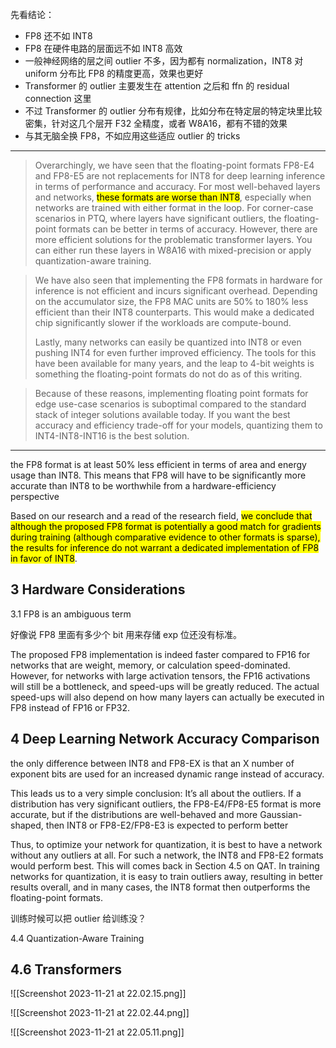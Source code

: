 
先看结论：

- FP8 还不如 INT8
- FP8 在硬件电路的层面远不如 INT8 高效
- 一般神经网络的层之间 outlier 不多，因为都有 normalization，INT8 对 uniform 分布比 FP8 的精度更高，效果也更好
- Transformer 的 outlier 主要发生在 attention 之后和 ffn 的 residual connection 这里
- 不过 Transformer 的 outlier 分布有规律，比如分布在特定层的特定块里比较密集，针对这几个层开 F32 全精度，或者 W8A16，都有不错的效果
- 与其无脑全换 FP8，不如应用这些适应 outlier 的 tricks

---

> Overarchingly, we have seen that the floating-point formats FP8-E4 and FP8-E5 are not replacements for INT8 for deep learning inference in terms of performance and accuracy. For most well-behaved layers and networks, <mark>these formats are worse than INT8</mark>, especially when networks are trained with either format in the loop. For corner-case scenarios in PTQ, where layers have significant outliers, the floating-point formats can be better in terms of accuracy. However, there are more efficient solutions for the problematic transformer layers. You can either run these layers in W8A16 with mixed-precision or apply quantization-aware training.

> We have also seen that implementing the FP8 formats in hardware for inference is not efficient and incurs significant overhead. Depending on the accumulator size, the FP8 MAC units are 50% to 180% less efficient than their INT8 counterparts. This would make a dedicated chip significantly slower if the workloads are compute-bound.
> 
> Lastly, many networks can easily be quantized into INT8 or even pushing INT4 for even further improved efficiency. The tools for this have been available for many years, and the leap to 4-bit weights is something the floating-point formats do not do as of this writing.

> Because of these reasons, implementing floating point formats for edge use-case scenarios is suboptimal compared to the standard stack of integer solutions available today. If you want the best accuracy and efficiency trade-off for your models, quantizing them to INT4-INT8-INT16 is the best solution.


---

the FP8 format is at least 50% less efficient in terms of area and energy usage than INT8. This means that FP8 will have to be significantly more accurate than INT8 to be worthwhile from a hardware-efficiency perspective

Based on our research and a read of the research field, <mark>we conclude that although the proposed FP8 format is potentially a good match for gradients during training (although comparative evidence to other formats is sparse), the results for inference do not warrant a dedicated implementation of FP8 in favor of INT8</mark>.

## 3 Hardware Considerations

3.1 FP8 is an ambiguous term

好像说 FP8 里面有多少个 bit 用来存储 exp 位还没有标准。

The proposed FP8 implementation is indeed faster compared to FP16 for networks that are weight, memory, or calculation speed-dominated. However, for networks with large activation tensors, the FP16 activations will still be a bottleneck, and speed-ups will be greatly reduced. The actual speed-ups will also depend on how many layers can actually be executed in FP8 instead of FP16 or FP32.


## 4 Deep Learning Network Accuracy Comparison

the only difference between INT8 and FP8-EX is that an X number of exponent bits are used for an increased dynamic range instead of accuracy.

This leads us to a very simple conclusion: It’s all about the outliers. If a distribution has very significant outliers, the FP8-E4/FP8-E5 format is more accurate, but if the distributions are well-behaved and more Gaussian-shaped, then INT8 or FP8-E2/FP8-E3 is expected to perform better

Thus, to optimize your network for quantization, it is best to have a network without any outliers at all. For such a network, the INT8 and FP8-E2 formats would perform best. This will comes back in Section 4.5 on QAT. In training networks for quantization, it is easy to train outliers away, resulting in better results overall, and in many cases, the INT8 format then outperforms the floating-point formats.

训练时候可以把 outlier 给训练没？

4.4 Quantization-Aware Training

## 4.6 Transformers

![[Screenshot 2023-11-21 at 22.02.15.png]]

![[Screenshot 2023-11-21 at 22.02.44.png]]

![[Screenshot 2023-11-21 at 22.05.11.png]]